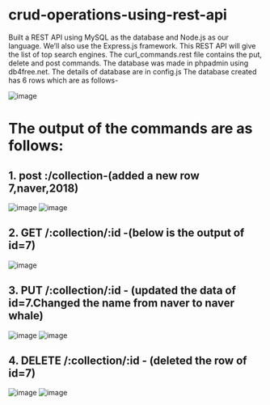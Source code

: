 # crud-operations-using-rest-api
Built a REST API using MySQL as the database and Node.js as our language. We’ll also use the Express.js framework. This REST API will give the list of top search engines.
The curl_commands.rest file contains the put, delete and post commands. 
The database was made in phpadmin using db4free.net. The details of database are in config.js 
The database created has 6 rows which are as follows-

![image](https://github.com/islursmriti/crud-operations-using-rest-api/assets/104566739/76995b44-2fb2-41ac-88d1-9f04291fd334)

# The output of the commands are as follows:
## 1. post :/collection-(added a new row 7,naver,2018)

![image](https://github.com/islursmriti/crud-operations-using-rest-api/assets/104566739/c3f239a7-9987-4fed-ab0b-f70d53208667)
![image](https://github.com/islursmriti/crud-operations-using-rest-api/assets/104566739/b24b142e-4fe3-480e-8987-b6ad5d6171ed)

## 2. GET /:collection/:id -(below is the output of id=7)

![image](https://github.com/islursmriti/crud-operations-using-rest-api/assets/104566739/abd26117-4ded-4cfe-9f7d-6ab271937a11)

## 3.  PUT /:collection/:id - (updated the data of id=7.Changed the name from naver to naver whale)

![image](https://github.com/islursmriti/crud-operations-using-rest-api/assets/104566739/30a50754-6f23-426f-8093-2d1e89159182)
![image](https://github.com/islursmriti/crud-operations-using-rest-api/assets/104566739/756231fb-1c00-4658-aa52-4ecd4675cba8)

## 4. DELETE /:collection/:id - (deleted the row of id=7)
   
![image](https://github.com/islursmriti/crud-operations-using-rest-api/assets/104566739/06f964f8-a4f0-415a-b4d9-6d6016f67ce9)
![image](https://github.com/islursmriti/crud-operations-using-rest-api/assets/104566739/b95a2f89-01bc-4f4c-9478-42329f2c37af)




 
